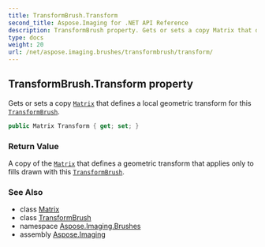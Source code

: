 ```yaml
---
title: TransformBrush.Transform
second_title: Aspose.Imaging for .NET API Reference
description: TransformBrush property. Gets or sets a copy Matrix that defines a local geometric transform for this TransformBrush
type: docs
weight: 20
url: /net/aspose.imaging.brushes/transformbrush/transform/
---
```

## TransformBrush.Transform property

Gets or sets a copy [`Matrix`](../../../aspose.imaging/matrix/) that defines a local geometric transform for this [`TransformBrush`](../).

```csharp
public Matrix Transform { get; set; }
```

### Return Value

A copy of the [`Matrix`](../../../aspose.imaging/matrix/) that defines a geometric transform that applies only to fills drawn with this [`TransformBrush`](../).

### See Also

* class [Matrix](../../../aspose.imaging/matrix/)
* class [TransformBrush](../)
* namespace [Aspose.Imaging.Brushes](../../transformbrush/)
* assembly [Aspose.Imaging](../../../)


